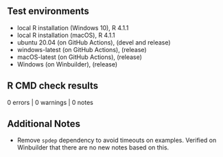 ## Test environments
* local R installation (Windows 10), R 4.1.1
* local R installation (macOS), R 4.1.1
* ubuntu 20.04 (on GitHub Actions), (devel and release)
* windows-latest (on GitHub Actions), (release)
* macOS-latest (on GitHub Actions), (release)
* Windows (on Winbuilder), (release)

## R CMD check results

0 errors | 0 warnings | 0 notes

## Additional Notes
* Remove `spdep` dependency to avoid timeouts on examples. Verified on Winbuilder that there are no new notes based on this.
